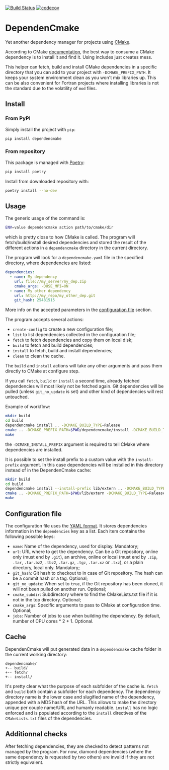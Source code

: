 [![Build Status](https://travis-ci.com/pzehner/dependencmake.svg?branch=master)](https://travis-ci.com/pzehner/dependencmake)
[![codecov](https://codecov.io/gh/pzehner/dependencmake/branch/master/graph/badge.svg?token=XE5V2XO9XM)](https://codecov.io/gh/pzehner/dependencmake)

# DependenCmake

Yet another dependency manager for projects using [CMake](https://cmake.org).

According to CMake [documentation](https://cmake.org/cmake/help/git-stage/guide/using-dependencies/index.html), the best way to consume a CMake dependency is to install it and find it.
Using includes just creates mess.

This helper can fetch, build and install CMake dependencies in a specific directory that you can add to your project with `-DCMAKE_PREFIX_PATH`.
It keeps your system environment clean as you won't mix libraries up.
This can be also convenient for Fortran projects where installing libraries is not the standard due to the volatility of `mod` files.

## Install

### From PyPI

Simply install the project with `pip`:

```sh
pip install dependencmake
```

### From repository

This package is managed with [Poetry](https://python-poetry.org/):

```sh
pip install poetry
```

Install from downloaded repository with:

```sh
poetry install --no-dev
```

## Usage

The generic usage of the command is:

```sh
ENV=value dependencmake action path/to/cmake/dir
```

which is pretty close to how CMake is called.
The program will fetch/build/install desired dependencies and stored the result of the different actions in a `dependencmake` directory in the current directory.

The program will look for a `dependencmake.yaml` file in the specified directory, where dependencies are listed:

```yaml
dependencies:
  - name: My dependency
    url: file://my_server/my_dep.zip
    cmake_args: -DUSE_MPI=ON
  - name: My other dependency
    url: http://my_repo/my_other_dep.git
    git_hash: 25481515
```

More info on the accepted parameters in the [configuration file](#configuration-file) section.

The program accepts several actions:

- `create-config` to create a new configuration file;
- `list` to list dependencies collected in the configuration file;
- `fetch` to fetch dependencies and copy them on local disk;
- `build` to fetch and build dependencies;
- `install` to fetch, build and install dependencies;
- `clean` to clean the cache.

The `build` and `install` actions will take any other arguments and pass them directly to CMake at configure step.

If you call `fetch`, `build` or `install` a second time, already fetched dependencies will most likely not be fetched again.
Git dependencies will be pulled (unless `git_no_update` is set) and other kind of dependencies will rest untouched.

Example of workflow:

```sh
mkdir build
cd build
dependencmake install .. -DCMAKE_BUILD_TYPE=Release
cmake .. -DCMAKE_PREFIX_PATH=$PWD/dependencmake/install -DCMAKE_BUILD_TYPE=Release
make
```

the `-DCMAKE_INSTALL_PREFIX` argument is required to tell CMake where dependencies are installed.

It is possible to set the install prefix to a custom value with the `install-prefix` argument.
In this case dependencies will be installed in this directory instead of in the DependenCmake cache:

```sh
mkdir build
cd build
dependencmake install --install-prefix lib/extern .. -DCMAKE_BUILD_TYPE=Release
cmake .. -DCMAKE_PREFIX_PATH=$PWD/lib/extern -DCMAKE_BUILD_TYPE=Release
make
```

## Configuration file

The configuration file uses the [YAML format](https://en.wikipedia.org/wiki/YAML).
It stores dependencies information in the `dependencies` key as a list.
Each item contains the following possible keys:

- `name`:
  Name of the dependency, used for display.
  Mandatory;
- `url`:
  URL where to get the dependency.
  Can be a Git repository, online only (must end by `.git`),
  an archive, online or local (must end by `.zip`, `.tar`, `.tar.bz2`, `.tbz2`, `.tar.gz`, `.tgz`, `.tar.xz` or `.txz`),
  or a plain directory, local only.
  Mandatory;
- `git_hash`:
  Git hash to checkout to in case of Git repository.
  The hash can be a commit hash or a tag.
  Optional;
- `git_no_update`:
  When set to `true`, if the Git repository has been cloned, it will not been pulled on another run.
  Optional;
- `cmake_subdir`:
  Subdirectory where to find the CMakeLists.txt file if it is not in the top directory.
  Optional;
- `cmake_args`:
  Specific arguments to pass to CMake at configuration time.
  Optional;
- `jobs`:
  Number of jobs to use when building the dependency.
  By default, number of CPU cores * 2 + 1.
  Optional.

## Cache

DependenCmake will put generated data in a `dependencmake` cache folder in the current working directory:

```
dependencmake/
+-- build/
+-- fetch/
+-- install/
```

It's pretty clear what the purpose of each subfolder of the cache is.
`fetch` and `build` both contain a subfolder for each dependency.
The dependency directory name is the lower case and slugified name of the dependency, appended with a MD5 hash of the URL.
This allows to make the directory unique per couple name/URL and humanly readable.
`install` has no logic enforced and is populated according to the `install` directives of the `CMakeLists.txt` files of the dependencies.

## Additionnal checks

After fetching dependencies, they are checked to detect patterns not managed by the program.
For now, diamond dependencies (where the same dependency is requested by two others) are invalid if they are not strictly equivalent.
